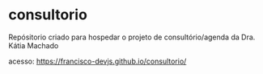 # consultorio
Repósitorio criado para hospedar o projeto de consultório/agenda da Dra. Kátia Machado


acesso: https://francisco-devjs.github.io/consultorio/
